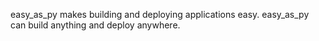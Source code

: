 easy\_as\_py makes building and deploying applications easy.  easy\_as\_py can build anything and deploy anywhere.